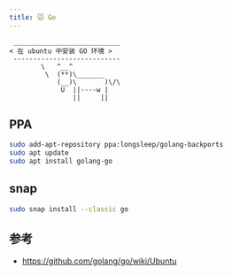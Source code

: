 ```yaml
---
title: 🐭 Go
---
```


```:no-line-numbers
 ___________________________
< 在 ubuntu 中安装 GO 环境 >
 ---------------------------
        \   ^__^
         \  (**)\_______
            (__)\       )\/\
             U  ||----w |
                ||     ||
```

## PPA

```sh
sudo add-apt-repository ppa:longsleep/golang-backports
sudo apt update
sudo apt install golang-go
```

## snap

```sh
sudo snap install --classic go
```


## 参考

- https://github.com/golang/go/wiki/Ubuntu